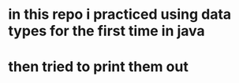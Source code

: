 # in this repo i practiced using data types for the first time in java 
# then tried to print them out 
